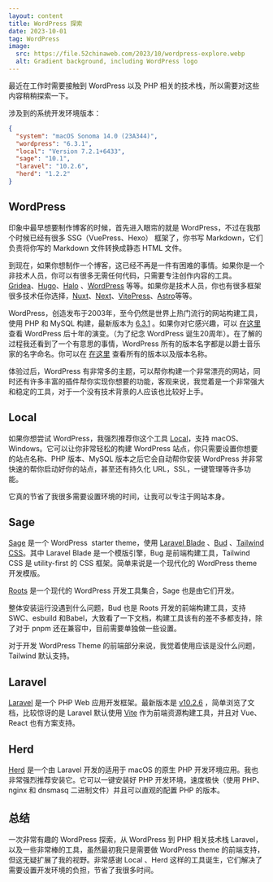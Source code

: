```yaml
---
layout: content
title: WordPress 探索
date: 2023-10-01
tag: WordPress
image:
  src: https://file.52chinaweb.com/2023/10/wordpress-explore.webp
  alt: Gradient background, including WordPress logo
---
```


最近在工作时需要接触到 WordPress 以及 PHP 相关的技术栈，所以需要对这些内容稍稍探索一下。

涉及到的系统开发环境版本：

```json
{
  "system": "macOS Sonoma 14.0 (23A344)",
  "wordpress": "6.3.1",
  "local": "Version 7.2.1+6433",
  "sage": "10.1",
  "laravel": "10.2.6",
  "herd": "1.2.2"
}
```
## WordPress

印象中最早想要制作博客的时候，首先进入眼帘的就是 WordPress，不过在我那个时候已经有很多 SSG（VuePress、Hexo） 框架了，你书写 Markdown，它们负责将你写的 Markdown 文件转换成静态 HTML 文件。

到现在，如果你想制作一个博客，这已经不再是一件有困难的事情。如果你是一个非技术人员，你可以有很多无需任何代码，只需要专注创作内容的工具。[Gridea](https://gridea.dev)、[Hugo](https://gohugo.io)、[Halo](https://www.halo.run) 、[WordPress](https://wordpress.com/) 等等。如果你是技术人员，你也有很多框架很多技术任你选择，[Nuxt](https://nuxt.com)、[Next](https://nextjs.org)、[VitePress](https://vitepress.dev)、[Astro](https://astro.build)等等。

WordPress，创造发布于2003年，至今仍然是世界上热门流行的网站构建工具，使用 PHP 和 MySQL 构建，最新版本为 [6.3.1](https://wordpress.org/download/releases/) 。如果你对它感兴趣，可以 [在这里](https://wordpress.org/book/) 查看 WordPress 后十年的演变。（为了纪念 WordPress 诞生20周年）。在了解的过程我还看到了一个有意思的事情，WordPress 所有的版本名字都是以爵士音乐家的名字命名。你可以在 [在这里](https://wordpress.org/about/history/) 查看所有的版本以及版本名称。

体验过后，WordPress 有非常多的主题，可以帮你构建一个非常漂亮的网站，同时还有许多丰富的插件帮你实现你想要的功能，客观来说，我觉着是一个非常强大和稳定的工具，对于一个没有技术背景的人应该也比较好上手。

## Local

如果你想尝试 WordPress，我强烈推荐你这个工具 [Local](https://localwp.com)，支持 macOS、Windows。它可以让你非常轻松的构建 WordPress 站点，你只需要设置你想要的站点名称、PHP 版本、MySQL 版本之后它会自动帮你安装 WordPress 并非常快速的帮你启动好你的站点，甚至还有持久化 URL，SSL，一键管理等许多功能。

它真的节省了我很多需要设置环境的时间，让我可以专注于网站本身。

## Sage

[Sage](https://github.com/roots/sage) 是一个 WordPress  starter theme，使用 [Laravel Blade](https://laravel.com/docs/master/blade) 、[Bud](https://bud.js.org/) 、[Tailwind CSS](https://tailwindcss.com/)。其中 Laravel Blade 是一个模版引擎，Bug 是前端构建工具，Tailwind CSS 是 utility-first 的 CSS 框架。简单来说是一个现代化的 WordPress theme 开发模版。

[Roots](https://roots.io) 是一个现代的 WordPress 开发工具集合，Sage 也是由它们开发。

整体安装运行没遇到什么问题，Bud 也是 Roots 开发的前端构建工具，支持 SWC、esbuild 和Babel，大致看了一下文档，构建工具该有的差不多都支持，除了对于 pnpm 还在兼容中，目前需要单独做一些设置。

对于开发 WordPress Theme 的前端部分来说，我觉着使用应该是没什么问题，Tailwind 默认支持。

## Laravel

[Laravel](https://laravel.com) 是一个 PHP Web 应用开发框架。最新版本是 [v10.2.6](https://github.com/laravel/laravel/releases/tag/v10.2.6) ，简单浏览了文档，比较惊讶的是 Laravel 默认使用 [Vite](https://vitejs.dev) 作为前端资源构建工具，并且对 Vue、React 也有方案支持。

## Herd

[Herd](https://herd.laravel.com) 是一个由 Laravel 开发的适用于 macOS 的原生 PHP 开发环境应用。我也非常强烈推荐安装它。它可以一键安装好 PHP 开发环境，速度极快（使用 PHP、nginx 和 dnsmasq 二进制文件）并且可以直观的配置 PHP 的版本。

## 总结

一次非常有趣的 WordPress 探索，从 WordPress 到 PHP 相关技术栈 Laravel，以及一些非常棒的工具，虽然最初我只是需要做 WordPress theme 的前端支持，但这无疑扩展了我的视野。非常感谢 Local 、Herd 这样的工具诞生，它们解决了需要设置开发环境的负担，节省了我很多时间。










